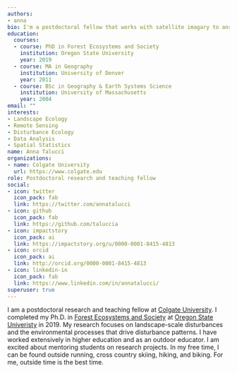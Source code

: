 ```yaml
---
authors:
- anna
bio: I'm a postdoctoral fellow that works with satellite imagary to answer ressearch questions about landscape and disturbance ecology.
education:
  courses:
  - course: PhD in Forest Ecosystems and Society
    institution: Oregon State University
    year: 2019
  - course: MA in Geography
    institution: University of Denver
    year: 2011
  - course: BSc in Geography & Earth Systems Science
    institution: University of Massachusetts
    year: 2004
email: ""
interests:
- Landscape Ecology
- Remote Sensing
- Disturbance Ecology
- Data Analysis
- Spatial Statistics
name: Anna Talucci
organizations:
- name: Colgate University
  url: https://www.colgate.edu
role: Postdoctoral research and teaching fellow
social:
- icon: twitter
  icon_pack: fab
  link: https://twitter.com/annatalucci
- icon: github
  icon_pack: fab
  link: https://github.com/taluccia
- icon: impactstory
  icon_pack: ai
  link: https://impactstory.org/u/0000-0001-8415-4813
- icon: orcid
  icon_pack: ai
  link: http://orcid.org/0000-0001-8415-4813
- icon: linkedin-in
  icon_pack: fab
  link: https://www.linkedin.com/in/annatalucci/
superuser: true
---
```


I am a postdoctoral research and teaching fellow at [Colgate University](https://www.colgate.edu/). I completed my Ph.D. in [Forest Ecosystems and Society](https://fes.forestry.oregonstate.edu/) at [Oregon State Univeristy](https://oregonstate.edu/) in 2019. My research focuses on landscape-scale disturbances and the environmental processes that drive disturbance patterns. I have worked extensively in higher education and as an outdoor educator. I am excited about mentoring students on research projects. In my free time, I can be found outside running, cross country skiing, hiking, and biking. For me, outside time is the best time. 


